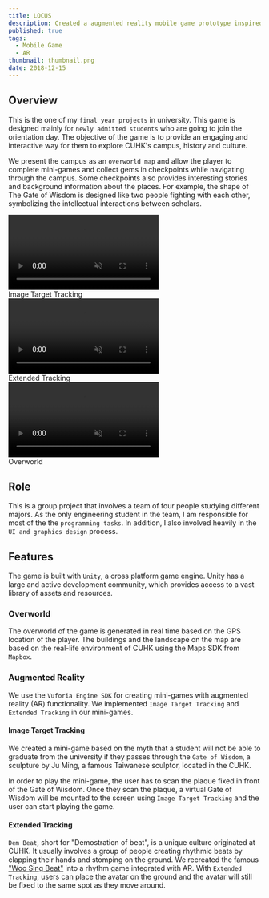 ```yaml
---
title: LOCUS
description: Created a augmented reality mobile game prototype inspired by Pokemon Go with Unity.
published: true
tags:
  - Mobile Game
  - AR
thumbnail: thumbnail.png
date: 2018-12-15
---
```


<script lang="ts">
import SkillShowcase from '$components/SkillShowcase.svelte';
import { AspectRatio } from "$components/ui/aspect-ratio";
</script>

## Overview

This is the one of my `final year projects` in university. This game is designed mainly for `newly admitted students` who are going to join the orientation day. The objective of the game is to provide an engaging and interactive way for them to explore CUHK's campus, history and culture.

We present the campus as an `overworld map` and allow the player to complete mini-games and collect gems in checkpoints while navigating through the campus. Some checkpoints also provides interesting stories and background
information about the places. For example, the shape of The Gate of Wisdom is designed like
two people fighting with each other, symbolizing the intellectual interactions between
scholars.

<div class="grid gird-cols-1 min-[480px]:grid-cols-2 md:grid-cols-3 gap-4 not-prose">
    <div class="grid gap-4 content-start">
      <AspectRatio ratio={9 / 16} class="bg-accent rounded-sm">
          <video class="rounded-sm" autoplay loop muted playsinline>
            <source src="/projects/locus/gate-of-wisdom.mp4" type="video/mp4" />
          </video>
        </AspectRatio>
        <div class="text-center text-body text-sm">
          Image Target Tracking
        </div>
    </div>
    <div class="grid gap-4 content-start">
      <AspectRatio ratio={9 / 16} class="bg-accent rounded-sm">
          <video class="rounded-sm" autoplay loop muted playsinline>
            <source src="/projects/locus/dem-beat.mp4" type="video/mp4" />
          </video>
        </AspectRatio>
        <div class="text-center text-body text-sm">
          Extended Tracking
        </div>
    </div>
    <div class="grid gap-4 content-start">
      <AspectRatio ratio={9 / 16} class="bg-accent rounded-sm">
          <video class="rounded-sm" autoplay loop muted playsinline>
            <source src="/projects/locus/overworld.mp4" type="video/mp4" />
          </video>
        </AspectRatio>
        <div class="text-center text-body text-sm">
          Overworld
        </div>
    </div>

</div>

## Role

This is a group project that involves a team of four people studying different majors. As the only engineering student in the team, I am responsible for most of the the `programming tasks`. In addition, I also involved heavily in the `UI and graphics design` process.

## Features

The game is built with `Unity`, a cross platform game engine. Unity has a large and active development community, which provides access to a vast library of assets and resources.

### Overworld

The overworld of the game is generated in real time based on the GPS location of the player.
The buildings and the landscape on the map are based on the real-life environment of CUHK
using the Maps SDK from `Mapbox`.

### Augmented Reality

We use the `Vuforia Engine SDK` for creating mini-games with augmented reality (AR) functionality. We implemented `Image Target Tracking` and `Extended Tracking` in our mini-games.

#### Image Target Tracking

We created a mini-game based on the myth that a student will not be able to graduate from
the university if they passes through the `Gate of Wisdom`, a sculpture by Ju Ming, a famous Taiwanese sculptor, located in the CUHK.

In order to play the mini-game, the user has to scan the plaque fixed in front of the Gate of Wisdom. Once they scan the plaque, a virtual Gate of Wisdom will be mounted to the screen using `Image Target Tracking` and the user can start playing the game.

#### Extended Tracking

`Dem Beat`, short for "Demostration of beat", is a unique culture originated at CUHK. It usually involves a group of people creating rhythmic beats by clapping their hands and stomping on the ground. We recreated the famous ["Woo Sing Beat"](https://www.youtube.com/watch?v=EIbXvGFBNYc) into a rhythm game integrated with AR. With `Extended Tracking`, users can place the avatar on the ground and the avatar will still be fixed to the same spot as they move around.

